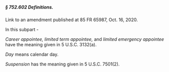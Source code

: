 ##### § 752.602 Definitions. #####

Link to an amendment published at 85 FR 65987, Oct. 16, 2020.

In this subpart -

*Career appointee, limited term appointee,* and *limited emergency appointee* have the meaning given in 5 U.S.C. 3132(a).

*Day* means calendar day.

*Suspension* has the meaning given in 5 U.S.C. 7501(2).